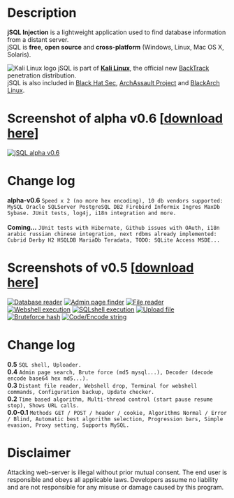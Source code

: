 # Description
**jSQL Injection** is a lightweight application used to find database information from a distant server.<br>
jSQL is **free**, **open source** and **cross-platform** (Windows, Linux, Mac OS X, Solaris).

![Kali Linux logo](https://sites.google.com/site/jsqlinjection/home/images/kali_favicon.png "Kali Linux logo") jSQL is part of **[Kali Linux](http://www.kali.org/)**, the official new [BackTrack](http://www.backtrack-linux.org/) penetration distribution.<br>
jSQL is also included in [Black Hat Sec](http://www.blackhat-sec.com/), [ArchAssault Project](https://archassault.org/) and [BlackArch Linux](http://www.blackarch.org/).<br>

# Screenshot of alpha v0.6 [[download here](https://github.com/ron190/jsql-injection/releases)]
[![jSQL alpha v0.6](https://sites.google.com/site/jsqlinjection/home/images/alpha-v0.6-mini.png "jSQL alpha v0.6")](https://sites.google.com/site/jsqlinjection/home/images/alpha-v0.6.png)
# Change log
**alpha-v0.6** `Speed x 2 (no more hex encoding), 10 db vendors supported: MySQL Oracle SQLServer PostgreSQL DB2 Firebird Informix Ingres MaxDb Sybase. JUnit tests, log4j, i18n integration and more.`<br>
<br>
**Coming...** `JUnit tests with Hibernate, Github issues with OAuth, i18n arabic russian chinese integration, next rdbms already implemented: Cubrid Derby H2 HSQLDB MariaDb Teradata, TODO: SQLite Access MSDE...`<br>
# Screenshots of v0.5 [[download here](https://code.google.com/p/jsql-injection/downloads/list)]
[![Database reader](https://sites.google.com/site/jsqlinjection/home/images/201309272136-screenshot-database-mini.png "Database reader")](https://sites.google.com/site/jsqlinjection/home/images/201309272136-screenshot-database.png)
[![Admin page finder](https://sites.google.com/site/jsqlinjection/home/images/201309272136-screenshot-admin-mini.png "Admin page finder")](https://sites.google.com/site/jsqlinjection/home/images/201309272136-screenshot-admin.png)
[![File reader](https://sites.google.com/site/jsqlinjection/home/images/201309272136-screenshot-file-mini.png "File reader")](https://sites.google.com/site/jsqlinjection/home/images/201309272136-screenshot-file.png)
[![Webshell execution](https://sites.google.com/site/jsqlinjection/home/images/201309272136-screenshot-webshell-mini.png "Webshell execution")](https://sites.google.com/site/jsqlinjection/home/images/201309272136-screenshot-webshell.png)
[![SQLshell execution](https://sites.google.com/site/jsqlinjection/home/images/201309272136-screenshot-sqlshell-mini.png "SQLshell execution")](https://sites.google.com/site/jsqlinjection/home/images/201309272136-screenshot-sqlshell.png)
[![Upload file](https://sites.google.com/site/jsqlinjection/home/images/201309272136-screenshot-upload-mini.png "Upload file")](https://sites.google.com/site/jsqlinjection/home/images/201309272136-screenshot-upload.png)
[![Bruteforce hash](https://sites.google.com/site/jsqlinjection/home/images/201309272136-screenshot-bruteforce-mini.png "Bruteforce hash")](https://sites.google.com/site/jsqlinjection/home/images/201309272136-screenshot-bruteforce.png)
[![Code/Encode string](https://sites.google.com/site/jsqlinjection/home/images/201309272136-screenshot-coder-mini.png "Code/Encode string")](https://sites.google.com/site/jsqlinjection/home/images/201309272136-screenshot-coder.png)
# Change log
**0.5** `SQL shell, Uploader.`<br>
**0.4** `Admin page search, Brute force (md5 mysql...), Decoder (decode encode base64 hex md5...).`<br>
**0.3** `Distant file reader, Webshell drop, Terminal for webshell commands, Configuration backup, Update checker.`<br>
**0.2** `Time based algorithm, Multi-thread control (start pause resume stop), Shows URL calls.`<br>
**0.0-0.1** `Methods GET / POST / header / cookie, Algorithms Normal / Error / Blind, Automatic best algorithm selection, Progression bars, Simple evasion, Proxy setting, Supports MySQL.`

# Disclaimer
Attacking web-server is illegal without prior mutual consent. The end user is responsible and obeys all applicable laws.
Developers assume no liability and are not responsible for any misuse or damage caused by this program.
